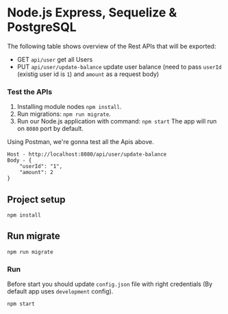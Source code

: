 # Node.js Express, Sequelize & PostgreSQL

The following table shows overview of the Rest APIs that will be exported:

- GET     `api/user`	                get all Users
- PUT     `api/user/update-balance`   update user balance (need to pass `userId` (existig user id is `1`) and `amount` as a request body)

### Test the APIs
1. Installing module nodes `npm install`.
2. Run migrations: `npm run migrate`.
3. Run our Node.js application with command: `npm start` The app will run on `8080` port by default.

Using Postman, we're gonna test all the Apis above.

```
Host - http://localhost:8080/api/user/update-balance
Body - {
    "userId": "1",
    "amount": 2
}
```

## Project setup
```
npm install
```

## Run migrate
```
npm run migrate
```

### Run

Before start you should update `config.json` file with right credentials (By default app uses `development` config).

```
npm start
```
